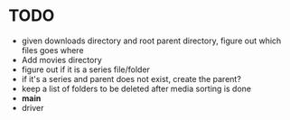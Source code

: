 # TODO
 - given downloads directory and root parent directory, figure out which files goes where
 - Add movies directory
 - figure out if it is a series file/folder
 - if it's a series and parent does not exist, create the parent?
 - keep a list of folders to be deleted after media sorting is done
 - __main__
 - driver
